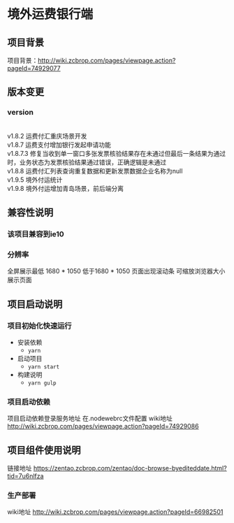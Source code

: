# 境外运费银行端

## 项目背景

项目背景：http://wiki.zcbrop.com/pages/viewpage.action?pageId=74929077

## 版本变更

### version
<br>v1.8.2   运费付汇重庆场景开发
<br>v1.8.7   运费支付增加银行发起申请功能
<br>v1.8.7.3 修复当收到单一窗口多张发票核验结果存在未通过但最后一条结果为通过时，业务状态为发票核验结果通过错误，正确逻辑是未通过
<br>v1.8.8   运费付汇列表查询重复数据和更新发票数据企业名称为null
<br>v1.9.5   境外付运统计
<br>v1.9.8   境外付运增加青岛场景，前后端分离


##  兼容性说明
### 该项目兼容到ie10

### 分辨率

全屏展示最低   1680 * 1050
低于1680 * 1050 页面出现滚动条 可缩放浏览器大小展示页面





## 项目启动说明

### 项目初始化快速运行

* 安装依赖
  * ``yarn``
* 启动项目
  * ``yarn start``
* 构建说明
  * ``yarn gulp``


### 项目启动依赖
项目启动依赖登录服务地址 在.nodewebrc文件配置
wiki地址  http://wiki.zcbrop.com/pages/viewpage.action?pageId=74929086


## 项目组件使用说明
链接地址 https://zentao.zcbrop.com/zentao/doc-browse-byediteddate.html?tid=7u6nlfza


### 生产部署
wiki地址  http://wiki.zcbrop.com/pages/viewpage.action?pageId=66982501




